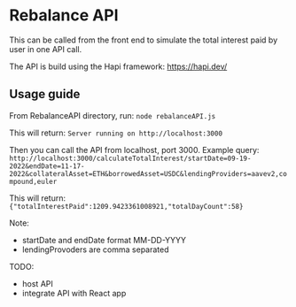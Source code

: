 # Rebalance API

This can be called from the front end to simulate the total interest paid by user in one API call.

The API is build using the Hapi framework: https://hapi.dev/

## Usage guide

From RebalanceAPI directory, run:
``node rebalanceAPI.js``

This will return:
``Server running on http://localhost:3000``

Then you can call the API from localhost, port 3000. Example query:
``http://localhost:3000/calculateTotalInterest/startDate=09-19-2022&endDate=11-17-2022&collateralAsset=ETH&borrowedAsset=USDC&lendingProviders=aavev2,compound,euler``  

This will return:  
``{"totalInterestPaid":1209.9423361008921,"totalDayCount":58}``


Note:  
- startDate and endDate format MM-DD-YYYY  
- lendingProvoders are comma separated  

TODO:  
- host API  
- integrate API with React app  

